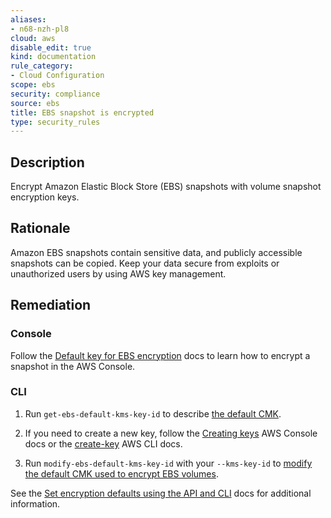 ```yaml
---
aliases:
- n68-nzh-pl8
cloud: aws
disable_edit: true
kind: documentation
rule_category:
- Cloud Configuration
scope: ebs
security: compliance
source: ebs
title: EBS snapshot is encrypted
type: security_rules
---
```


## Description

Encrypt Amazon Elastic Block Store (EBS) snapshots with volume snapshot encryption keys.

## Rationale

Amazon EBS snapshots contain sensitive data, and publicly accessible snapshots can be copied. Keep your data secure from exploits or unauthorized users by using AWS key management.

## Remediation

### Console

Follow the [Default key for EBS encryption][1] docs to learn how to encrypt a snapshot in the AWS Console.

### CLI

1. Run `get-ebs-default-kms-key-id` to describe [the default CMK][2].

2. If you need to create a new key, follow the [Creating keys][3] AWS Console docs or the [create-key][4] AWS CLI docs.

3. Run `modify-ebs-default-kms-key-id` with your `--kms-key-id` to [modify the default CMK used to encrypt EBS volumes][3].

See the [Set encryption defaults using the API and CLI][2] docs for additional information.

[1]: https://docs.aws.amazon.com/AWSEC2/latest/UserGuide/EBSEncryption.html#EBSEncryption_key_mgmt
[2]: https://awscli.amazonaws.com/v2/documentation/api/latest/reference/ec2/get-ebs-default-kms-key-id.html
[3]: https://docs.aws.amazon.com/kms/latest/developerguide/create-keys.html
[4]: https://awscli.amazonaws.com/v2/documentation/api/latest/reference/kms/create-key.html
